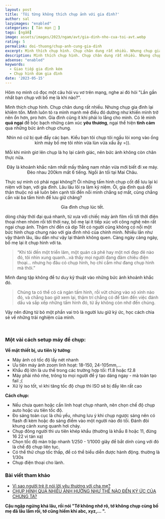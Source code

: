 ```yaml
---
layout: post
title: 'Tôi từng không thích chụp ảnh với gia đình?'
author: sal
lazyimages: "enabled"
categories: [ Tản mạn 📓 ]
tags: [ngẫm]
image: assets/images/2023/ngam/avt/gia-dinh-nho-cua-toi-avt.webp
rating: 5
permalink: doi-thuong/chup-anh-cung-gia-dinh
excerpt: Mình thích chụp hình. Chụp chân dung rất nhiều. Nhưng chụp gia đình lại khiêm tốn.
description: Mình thích chụp hình. Chụp chân dung rất nhiều. Nhưng chụp gia đình lại khiêm tốn.
adsense: "enabled"
keywords:
  - Giao tiếp gia đình kém
  - Chụp hình dùm gia đình
date: '2023-05-15'
---
```


Hôm nọ mình có đọc một câu hỏi vu vơ trên mạng, nghe ai đó hỏi "Lần gần nhất bạn chụp với bố mẹ là khi nào?".

Mình thích chụp hình. Chụp chân dung rất nhiều. Nhưng chụp gia đình lại khiêm tốn. Mình luôn tỏ ra mình mạnh mẽ điều đó dường như khiến mình trở nên ổn hơn, pro hơn. Gia đình cũng ít khi phải lo lắng cho mình. Có lẽ mình **quá ngại** để bộc bạch những cảm xúc **yêu thương**, ngại thể hiện **tình cảm** qua những bức ảnh chụp chung.

<div class="content" style="text-align:center; ">
<img data-src="../../assets/images/2023/ngam/gia-dinh-nho-cua-toi-5.webp" class=" lazyload img-thumb lazyimg " /><br><span class="image-caption">Nhìn nó cứ bị quê đấy các bạn. Kiểu bạn tôi chụp tôi ngầu lòi xong vào ống kính máy bố mẹ tôi nhìn vừa lùn vừa xấu ấy =)).</span></div>

Mỗi khi mình giơ lên chụp là họ lại cảnh giác, nên bức ảnh không còn chân thực nữa.

<div class="content" style="text-align:center; ">
<img data-src="../../assets/images/2023/ngam/gia-dinh-nho-cua-toi-8.webp" class=" lazyload img-thumb lazyimg " /><br><span class="image-caption">Đây là khoảnh khắc năm nhất mấy thằng nam nhân vừa mới biết đi xe máy. Đèo nhau 200km mất 6 tiếng. Ngồi ăn tối tại Mai Châu.</span></div>


Thực sự mình có phải ngại không?! Ôi những tấm hình chụp cốt để lưu lại kỉ niệm với bạn, với gia đình. Lâu lâu lôi ra làm kỷ niệm. Ôi, gia đình quá đỗi thân thuộc nó sẽ luôn bên cạnh tôi đến nỗi mình chẳng sợ mất, cũng chẳng cần vài ba tấm hình để lưu giữ chăng?

<div class="content" style="text-align:center; ">
<img data-src="../../assets/images/2023/ngam/gia-dinh-nho-cua-toi-3.webp" class=" lazyload img-thumb lazyimg " /><br><span class="image-caption">Gia đình chụp lúc tết.</span></div>

dòng chảy thời đại quá nhanh, từ xưa với chiếc máy ảnh film rồi tới thời điện thoại nhen nhóm rồi tới thời nay, bố mẹ lại ít tiếp xúc với công nghệ nên rất ngại chụp ảnh. Thậm chí đến cả dịp Tết có người cũng không có nổi một bức hình chụp chung nào với gia đình nhỏ của chính mình. Nhiều lần như vậy thành lâu, lâu dần như vậy lại thành không quen. Càng ngày càng ngày, bố mẹ lại ít chụp hình với ta.

> “Khi tôi đến một triển lãm, một quán cà phê hay một nơi đẹp đẽ nào đó, tôi nhìn xung quanh…và thấy mọi người đang đăm chiêu điện thoại… nhưng họ đâu có chụp hình, họ chỉ cầm như đang chụp hình mà thôi.”

Mình đang tập không để tư duy kỹ thuật vào những bức ảnh khoảnh khắc đó.

> Chúng ta có thể có cả ngàn tấm hình, rồi vứt chúng vào xó xỉnh nào đó, và chẳng bao giờ xem lại, thậm trí chẳng có để tâm đến việc đánh dấu và sắp xếp những tấm hình đó, từ ấy không còn nhớ đến chúng.

Vậy nên đừng từ bỏ một phần vai trò là người lưu giữ ký ức, học cách chia sẻ về những trải nghiệm của mình.

<div class="content" style="text-align:center; ">
<img data-src="../../assets/images/2023/ngam/gia-dinh-nho-cua-toi-1.webp" class=" lazyload img-thumb lazyimg " /><br><span class="image-caption"></span></div><br>

### **Một vài cách setup máy để chụp:**

**Về mặt thiết bị, ưu tiên lý tưởng**:

*   Máy ảnh có tốc độ lấy nét nhanh
*   Ưu tiên máy ảnh zoom linh hoạt: 18-150, 24-105mm,…
*   Khẩu độ lớn là ưu thế trong các trường hợp tối: f1.8 hoặc f2.8
*   Máy phải nhỏ nhẹ, trông to mọi người để ý tạo dáng ngay - mà toàn tạo fail ;(
*   Xử lý iso tốt, vì khi tăng tốc độ chụp thì ISO sẽ bị đẩy lên rất cao

**Cách chụp:**

*   Nếu chưa quen hoặc cần linh hoạt chụp nhanh, nên chọn chế độ chụp auto hoặc ưu tiên tốc độ.
*   Đo sáng toàn cục là chủ yếu, nhưng lưu ý khi chụp ngược sáng nên có flash đi kèm hoặc đo sáng điểm vào một người nào đó tối. Đánh đỏi khung cảnh xung quanh hơi cháy.
*   Chụp đông người thì ưu tiên khép khẩu (thường là khẩu 8 hoặc 11, đừng 16 22 vì tán xạ)
*   Chọn tốc độ màn trập nhanh 1/250 - 1/1000 giây để bắt dính cùng với đó là chế độ chụp liên tục.
*   Có thể thử chụp tốc thấp, để có thể biểu diễn được hành động. thường là 1/30s
*   Chụp điện thoại cho lành.

### Bài viết tham khảo

*   [Vì sao người trẻ ít nói lời yêu thương với cha mẹ?](https://dantri.com.vn/nhip-song-tre/vi-sao-nguoi-tre-it-noi-loi-yeu-thuong-voi-cha-me-20230411153041806.htm)
*   [CHỤP HÌNH QUÁ NHIỀU ẢNH HƯỞNG NHƯ THẾ NÀO ĐẾN KÝ ỨC CỦA CHÚNG TA?](https://psychub.vn/kienthuc/chup-hinh-qua-nhieu-anh-huong-nhu-the-nao-den-ky-uc-cua-chung-ta/)

**Cậu ngập ngừng khá lâu, rồi nói "Tớ không nhớ rõ, tớ không chụp cùng bố mẹ đã lâu lắm rồi, tớ cũng hiếm khi abc, xyz,... ".**
